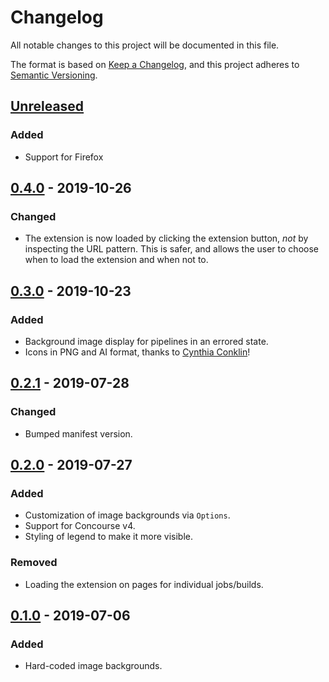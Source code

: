 # Changelog
All notable changes to this project will be documented in this file.

The format is based on [Keep a Changelog](https://keepachangelog.com/en/1.0.0/),
and this project adheres to [Semantic Versioning](https://semver.org/spec/v2.0.0.html).

## [Unreleased]
### Added
- Support for Firefox

## [0.4.0][] - 2019-10-26
### Changed
- The extension is now loaded by clicking the extension button, _not_ by inspecting the URL pattern.
  This is safer, and allows the user to choose when to load the extension and when not to.

## [0.3.0][] - 2019-10-23
### Added
- Background image display for pipelines in an errored state.
- Icons in PNG and AI format, thanks to [Cynthia Conklin](https://cconklin.myportfolio.com/about)!

## [0.2.1] - 2019-07-28
### Changed
- Bumped manifest version.

## [0.2.0] - 2019-07-27
### Added
- Customization of image backgrounds via `Options`.
- Support for Concourse v4.
- Styling of legend to make it more visible.

### Removed
- Loading the extension on pages for individual jobs/builds.

## [0.1.0] - 2019-07-06
### Added
- Hard-coded image backgrounds.

[Unreleased]: https://github.com/carpeliam/concourse-status-amplifier/compare/v0.4.0...HEAD
[0.4.0]: https://github.com/carpeliam/concourse-status-amplifier/compare/v0.3.0...v0.4.0
[0.3.0]: https://github.com/carpeliam/concourse-status-amplifier/compare/v0.2.1...v0.3.0
[0.2.1]: https://github.com/carpeliam/concourse-status-amplifier/compare/v0.2.0...v0.2.1
[0.2.0]: https://github.com/carpeliam/concourse-status-amplifier/compare/v0.1.0...v0.2.0
[0.1.0]: https://github.com/carpeliam/concourse-status-amplifier/releases/tag/v0.1.0
